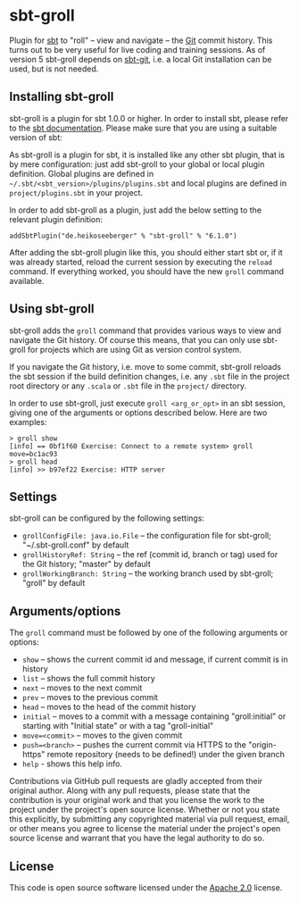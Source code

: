 # sbt-groll #

Plugin for [sbt](http://www.scala-sbt.org) to "roll" – view and navigate – the
[Git](http://git-scm.com/) commit history. This turns out to be very useful for live coding and
training sessions. As of version 5 sbt-groll depends on [sbt-git](https://github.com/sbt/sbt-git),
i.e. a local Git installation can be used, but is not needed.

## Installing sbt-groll ##

sbt-groll is a plugin for sbt 1.0.0 or higher. In order to install sbt, please refer to the
[sbt documentation](http://www.scala-sbt.org/release/docs/Getting-Started/Setup.html). Please make
sure that you are using a suitable version of sbt:

As sbt-groll is a plugin for sbt, it is installed like any other sbt plugin, that is by mere
configuration: just add sbt-groll to your global or local plugin definition. Global plugins are
defined in `~/.sbt/<sbt_version>/plugins/plugins.sbt` and local plugins are defined in
`project/plugins.sbt` in your project.

In order to add sbt-groll as a plugin, just add the below setting to the relevant plugin definition:

```
addSbtPlugin("de.heikoseeberger" % "sbt-groll" % "6.1.0")
```

After adding the sbt-groll plugin like this, you should either start sbt or, if it was already
started, reload the current session by executing the `reload` command. If everything worked, you
should have the new `groll` command available.

## Using sbt-groll ##

sbt-groll adds the `groll` command that provides various ways to view and navigate the Git history.
Of course this means, that you can only use sbt-groll for projects which are using Git as version
control system.

If you navigate the Git history, i.e. move to some commit, sbt-groll reloads the sbt session if the
build definition changes, i.e. any `.sbt` file in the project root directory or any `.scala` or
`.sbt` file in the `project/` directory.

In order to use sbt-groll, just execute `groll <arg_or_opt>` in an sbt session, giving one of the
arguments or options described below. Here are two examples:

```
> groll show
[info] == 0bf1f60 Exercise: Connect to a remote system> groll move=bc1ac93
> groll head
[info] >> b97ef22 Exercise: HTTP server
```

## Settings ##

sbt-groll can be configured by the following settings:

- `grollConfigFile: java.io.File` – the configuration file for sbt-groll; "~/.sbt-groll.conf" by
  default
- `grollHistoryRef: String` – the ref (commit id, branch or tag) used for the Git history; "master"
  by default
- `grollWorkingBranch: String` – the working branch used by sbt-groll; "groll" by default

## Arguments/options ##

The `groll` command must be followed by one of the following arguments or options:

- `show` – shows the current commit id and message, if current commit is in history
- `list` – shows the full commit history
- `next` – moves to the next commit
- `prev` – moves to the previous commit
- `head` – moves to the head of the commit history
- `initial` – moves to a commit with a message containing "groll:initial" or starting with "Initial
state" or with a tag "groll-initial"
- `move=<commit>` – moves to the given commit
- `push=<branch>` – pushes the current commit via HTTPS to the "origin-https" remote repository
  (needs to be defined!) under the given branch
- `help` - shows this help info.

Contributions via GitHub pull requests are gladly accepted from their original author. Along with
any pull requests, please state that the contribution is your original work and that you license
the work to the project under the project's open source license. Whether or not you state this
explicitly, by submitting any copyrighted material via pull request, email, or other means you
agree to license the material under the project's open source license and warrant that you have the
legal authority to do so.

## License ##

This code is open source software licensed under the
[Apache 2.0](http://www.apache.org/licenses/LICENSE-2.0) license.
